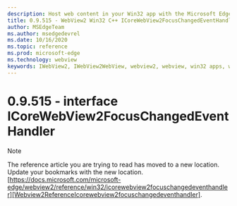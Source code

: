 ```yaml
---
description: Host web content in your Win32 app with the Microsoft Edge WebView2 control
title: 0.9.515 - WebView2 Win32 C++ ICoreWebView2FocusChangedEventHandler
author: MSEdgeTeam
ms.author: msedgedevrel
ms.date: 10/16/2020
ms.topic: reference
ms.prod: microsoft-edge
ms.technology: webview
keywords: IWebView2, IWebView2WebView, webview2, webview, win32 apps, win32, edge, ICoreWebView2, ICoreWebView2Controller, browser control, edge html
---
```


# 0.9.515 - interface ICoreWebView2FocusChangedEventHandler 

> [!NOTE]
> The reference article you are trying to read has moved to a new location.  
> Update your bookmarks with the new location.  
> [https://docs.microsoft.com/microsoft-edge/webview2/reference/win32/icorewebview2focuschangedeventhandler][Webview2ReferenceIcorewebview2focuschangedeventhandler].  

[Webview2ReferenceIcorewebview2focuschangedeventhandler]: /microsoft-edge/webview2/reference/win32/icorewebview2focuschangedeventhandler "interface ICoreWebView2FocusChangedEventHandler | Microsoft Docs"
